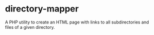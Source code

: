 directory-mapper
================

A PHP utility to create an HTML page with links to all subdirectories and files of a given directory.

